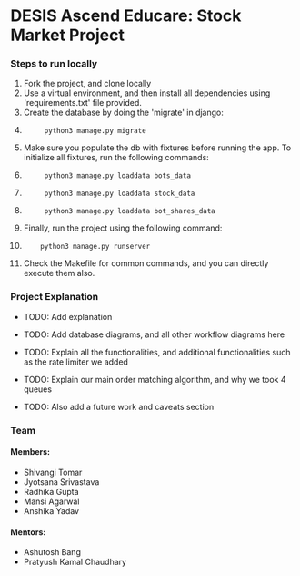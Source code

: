 # DESIS Ascend Educare: Stock Market Project

### Steps to run locally

1. Fork the project, and clone locally
2. Use a virtual environment, and then install all dependencies using 'requirements.txt' file provided.
3. Create the database by doing the 'migrate' in django:
4. 			python3 manage.py migrate
5. Make sure you populate the db with fixtures before running the app. To initialize all fixtures, run the following commands:
6. 			python3 manage.py loaddata bots_data
7. 			python3 manage.py loaddata stock_data
8. 			python3 manage.py loaddata bot_shares_data
9. Finally, run the project using the following command:
10. 		python3 manage.py runserver
11. Check the Makefile for common commands, and you can directly execute them also.


### Project Explanation
- TODO: Add explanation
- TODO: Add database diagrams, and all other workflow diagrams here
- TODO: Explain all the functionalities, and additional functionalities such as the rate limiter we added
- TODO: Explain our main order matching algorithm, and why we took 4 queues

- TODO: Also add a future work and caveats section


### Team
#### Members:
- Shivangi Tomar
- Jyotsana Srivastava                                                             
- Radhika Gupta
- Mansi Agarwal
- Anshika Yadav

#### Mentors:
- Ashutosh Bang
- Pratyush Kamal Chaudhary
